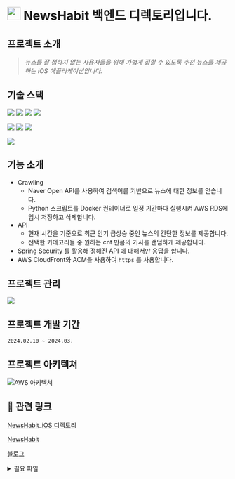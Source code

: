 # <img src="https://github.com/Green-Tea-organization/NewsHabit_Backend/assets/100538007/2c35e329-6332-44d5-bf72-861ecfaf8223" width="30" height="30"/> NewsHabit 백엔드 디렉토리입니다.



##  프로젝트 소개
> *뉴스를 잘 접하지 않는 사용자들을 위해 가볍게 접할 수 있도록 추천 뉴스를 제공하는 iOS 애플리케이션입니다.*

## 기술 스택
<img src="https://img.shields.io/badge/JAVA-007396?style=for-the-badge&logo=java&logoColor=white"></a>
<img src="https://img.shields.io/badge/python-3776AB?style=for-the-badge&logo=python&logoColor=white">
<img src="https://img.shields.io/badge/mysql-4479A1?style=for-the-badge&logo=mysql&logoColor=white">
<img src="https://img.shields.io/badge/DOCKER-007396?style=for-the-badge&logo=DOCKER&logoColor=white">

<img src="https://img.shields.io/badge/spring-6DB33F?style=for-the-badge&logo=spring&logoColor=white"></a>
<img src="https://img.shields.io/badge/spring_boot-6DB33F?style=for-the-badge&logo=springboot&logoColor=white">
<img src="https://img.shields.io/badge/spring_security-6DB33F?style=for-the-badge&logo=springsecurity&logoColor=white">

<img src="https://img.shields.io/badge/amazon_aws-232F3E?style=for-the-badge&logo=amazonaws&logoColor=white"></a>

## 기능 소개
- Crawling
  - Naver Open API를 사용하여 검색어를 기반으로 뉴스에 대한 정보를 얻습니다.
  - Python 스크립트를 Docker 컨테이너로 일정 기간마다 실행시켜 AWS RDS에 임시 저장하고 삭제합니다.
- API
  - 현재 시간을 기준으로 최근 인기 급상승 중인 뉴스의 간단한 정보를 제공합니다.
  - 선택한 카테고리들 중 원하는 cnt 만큼의 기사를 랜덤하게 제공합니다.
- Spring Security 를 활용해 정해진 API 에 대해서만 응답을 합니다.
- AWS CloudFront와 ACM을 사용하여 `https` 를 사용합니다.

## 프로젝트 관리
<img src="https://img.shields.io/badge/github-181717?style=for-the-badge&logo=github&logoColor=white"></a>
## 프로젝트 개발 기간
`2024.02.10 ~ 2024.03.`
## 프로젝트 아키텍쳐
![AWS 아키텍쳐](https://github.com/Green-Tea-organization/NewsHabit_Backend/assets/100538007/4e681c82-5d41-423a-86ad-38755746e872)

## 🔗 관련 링크
[NewsHabit_iOS 디렉토리](https://github.com/Green-Tea-organization/NewsHabit_iOS)

[NewsHabit](https://newshabit.org)

[블로그](https://songs4ri.vercel.app/news-habit)

<details>
  <summary>필요 파일</summary>
  
  > /crawling/config/config.json
  ```json
  {
  	"naver_api" : {
  		"X-Naver-Client-Id" : "네이버 오픈 API ID",
  		"X-Naver-Client-Secret" : "네이버 오픈 API Secret Key"
  	},
  	"mysql" : {
  		"user_id" : "User Id",
  		"user_password" : "User PW",
  		"host" : "endPoint",
  		"table" : "테이블명"
  	},
  	"ranking_site" : {
  		"url" : "실시간 인기 검색어 제공 사이트"
  	},
  	"request_header" : {
  		"User-Agent": "Mozilla/5.0 (Macintosh; Intel Mac OS X 10_15_7) AppleWebKit/537.36 (KHTML, like Gecko) Chrome/121.0.0.0 Safari/537.36"
  	}
  }
  ```
  
  > /newsHabit/build/libs
  
  newsHabit-0.0.1-SNAPSHOT.jar 빌드 파일 필요
  
  > /docker-compose.yml
  
  ```yml
  version: '3'
  services:
    mysql:
      image: mysql:latest
      container_name: mysql
      environment:
        MYSQL_DATABASE: 'DataBase'
        MYSQL_USER: 'User Id'
        MYSQL_PASSWORD: 'User PW'
        MYSQL_ROOT_PASSWORD: 'root PW'
        TZ: 'Asia/Seoul'
        MYSQL_CHARSET: utf8mb4
        MYSQL_COLLATION: utf8mb4_unicode_ci
      ports:
        - "3306:3306"
      volumes:
        - db-data:/var/lib/mysql
        - ./my.cnf:/etc/mysql/conf.d/custom.cnf
  
    spring-app:
      build:
        context: ./newsHabit
        dockerfile: dockerfile
      restart:
        on-failure
      ports:
        - "8080:8080"
      environment:
        SPRING_DATASOURCE_URL: jdbc:mysql://mysql:3306/news_habit?useUnicode=true&characterEncoding=utf8
        SPRING_DATASOURCE_USERNAME: "User Id"
        SPRING_DATASOURCE_PASSWORD: "User PW"
        TZ: "Asia/Seoul"
      depends_on:
        - mysql
  
    python-app:
      build:
        context: ./crawling
        dockerfile: Dockerfile
      environment:
        TZ: "Asia/Seoul"
      depends_on:
        - mysql
  
  volumes:
    db-data:
  ```

</details>

